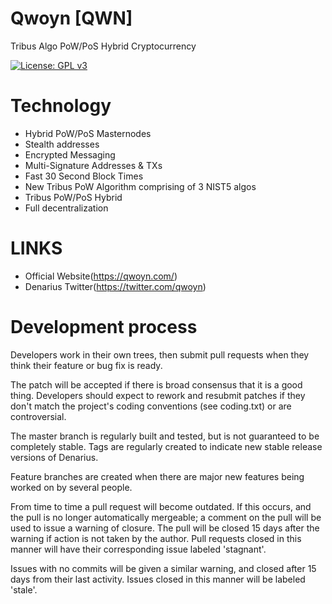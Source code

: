 # Qwoyn [QWN]
Tribus Algo PoW/PoS Hybrid Cryptocurrency

[![License: GPL v3](https://img.shields.io/badge/License-GPL%20v3-blue.svg)](http://www.gnu.org/licenses/gpl-3.0)




Technology
==========================
* Hybrid PoW/PoS Masternodes
* Stealth addresses
* Encrypted Messaging
* Multi-Signature Addresses & TXs
* Fast 30 Second Block Times
* New Tribus PoW Algorithm comprising of 3 NIST5 algos
* Tribus PoW/PoS Hybrid
* Full decentralization

LINKS
==========================
* Official Website(https://qwoyn.com/)
* Denarius Twitter(https://twitter.com/qwoyn)


Development process
===========================

Developers work in their own trees, then submit pull requests when
they think their feature or bug fix is ready.

The patch will be accepted if there is broad consensus that it is a
good thing.  Developers should expect to rework and resubmit patches
if they don't match the project's coding conventions (see coding.txt)
or are controversial.

The master branch is regularly built and tested, but is not guaranteed
to be completely stable. Tags are regularly created to indicate new
stable release versions of Denarius.

Feature branches are created when there are major new features being
worked on by several people.

From time to time a pull request will become outdated. If this occurs, and
the pull is no longer automatically mergeable; a comment on the pull will
be used to issue a warning of closure. The pull will be closed 15 days
after the warning if action is not taken by the author. Pull requests closed
in this manner will have their corresponding issue labeled 'stagnant'.

Issues with no commits will be given a similar warning, and closed after
15 days from their last activity. Issues closed in this manner will be 
labeled 'stale'.
